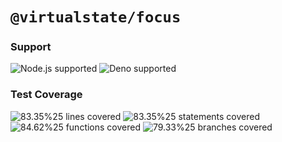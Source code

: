 # `@virtualstate/focus`

[//]: # (badges)

### Support

 ![Node.js supported](https://img.shields.io/badge/node-%3E%3D16.0.0-blue) ![Deno supported](https://img.shields.io/badge/deno-%3E%3D1.17.0-blue) 

### Test Coverage

 ![83.35%25 lines covered](https://img.shields.io/badge/lines-83.35%25-brightgreen) ![83.35%25 statements covered](https://img.shields.io/badge/statements-83.35%25-brightgreen) ![84.62%25 functions covered](https://img.shields.io/badge/functions-84.62%25-brightgreen) ![79.33%25 branches covered](https://img.shields.io/badge/branches-79.33%25-yellow)

[//]: # (badges)

